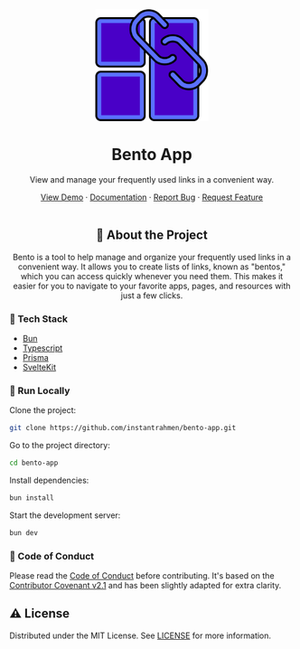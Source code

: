 <div align="center">

  <img src="static/favicon.svg" alt="logo" width="200" height="auto" />
  <h1>Bento App</h1>
  
  <p>
    View and manage your frequently used links in a convenient way.
  </p>
  
<div>
    <a href="https://github.com/Louis3797/awesome-readme-template/">View Demo</a>
  <span> · </span>
    <a href="https://github.com/Louis3797/awesome-readme-template">Documentation</a>
  <span> · </span>
    <a href="https://github.com/instantrahmen/bento-app/issues/">Report Bug</a>
  <span> · </span> 
    <a href="https://github.com/instantrahmen/bento-app/issues/">Request Feature</a>
  </h4>
</div>

<br />

## :star2: About the Project

Bento is a tool to help manage and organize your frequently used links in a convenient way. It allows you to create lists of links, known as "bentos," which you can access quickly whenever you need them. This makes it easier for you to navigate to your favorite apps, pages, and resources with just a few clicks.

</div>

<!-- TechStack -->

### :space_invader: Tech Stack

- [Bun](https://bun.sh/)
- [Typescript](https://www.typescriptlang.org/)
- [Prisma](https://prisma.io/)
- [SvelteKit](https://kit.svelte.dev/)

<!-- Run Locally -->

### :running: Run Locally

Clone the project:

```bash
git clone https://github.com/instantrahmen/bento-app.git
```

Go to the project directory:

```bash
cd bento-app
```

Install dependencies:

```bash
bun install
```

Start the development server:

```bash
bun dev
```

<!-- Code of Conduct -->

### :scroll: Code of Conduct

Please read the [Code of Conduct](./CODE_OF_CONDUCT.md) before contributing. It's based on the [Contributor Covenant v2.1](https://www.contributor-covenant.org/version/2/1/code_of_conduct.html) and has been slightly adapted for extra clarity.

## :warning: License

Distributed under the MIT License. See [LICENSE](./LICENSE) for more information.
